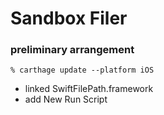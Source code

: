 # Sandbox Filer

### preliminary arrangement

```
% carthage update --platform iOS
```

- linked SwiftFilePath.framework
- add New Run Script
